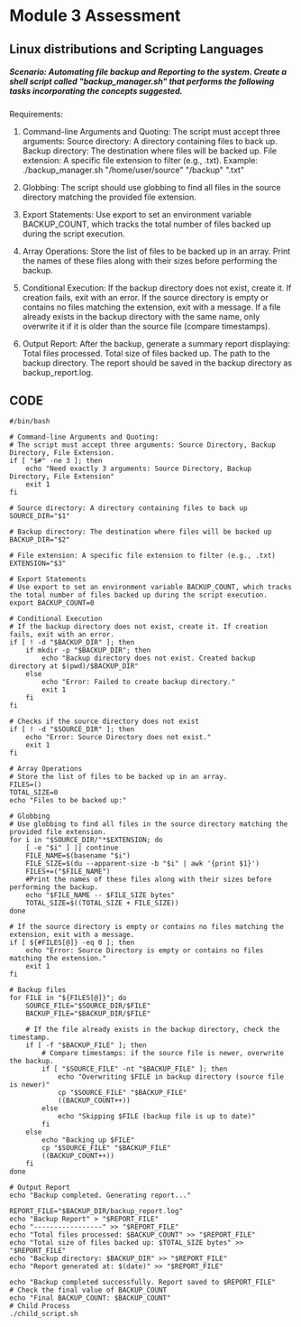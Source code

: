 # Module 3 Assessment

## Linux distributions and Scripting Languages

##### Scenario: Automating file backup and Reporting to the system. Create a shell script called "backup_manager.sh" that performs the following tasks incorporating the concepts suggested.

Requirements:
1. Command-line Arguments and Quoting:
The script must accept three arguments: Source directory: A directory containing files to back up. Backup directory: The destination where files will be backed up. File extension: A specific file extension to filter (e.g., .txt).
Example:  ./backup_manager.sh "/home/user/source" "/backup" ".txt"

2. Globbing:
The script should use globbing to find all files in the source directory matching the provided file extension.
3. Export Statements:
Use export to set an environment variable BACKUP_COUNT, which tracks the total number of files backed up during the script execution.
4. Array Operations:
Store the list of files to be backed up in an array.
Print the names of these files along with their sizes before performing the backup.
5. Conditional Execution:
If the backup directory does not exist, create it. If creation fails, exit with an error.
If the source directory is empty or contains no files matching the extension, exit with a message.
If a file already exists in the backup directory with the same name, only overwrite it if it is older than the source file (compare timestamps).
6. Output Report:
After the backup, generate a summary report displaying:
Total files processed.
Total size of files backed up.
The path to the backup directory.
The report should be saved in the backup directory as backup_report.log.

## CODE
```
#/bin/bash

# Command-line Arguments and Quoting:
# The script must accept three arguments: Source Directory, Backup Directory, File Extension.
if [ "$#" -ne 3 ]; then
    echo "Need exactly 3 arguments: Source Directory, Backup Directory, File Extension"
    exit 1
fi

# Source directory: A directory containing files to back up
SOURCE_DIR="$1"

# Backup directory: The destination where files will be backed up
BACKUP_DIR="$2"

# File extension: A specific file extension to filter (e.g., .txt)
EXTENSION="$3"

# Export Statements
# Use export to set an environment variable BACKUP_COUNT, which tracks the total number of files backed up during the script execution.
export BACKUP_COUNT=0

# Conditional Execution
# If the backup directory does not exist, create it. If creation fails, exit with an error.
if [ ! -d "$BACKUP_DIR" ]; then
    if mkdir -p "$BACKUP_DIR"; then
        echo "Backup directory does not exist. Created backup directory at $(pwd)/$BACKUP_DIR"
    else
        echo "Error: Failed to create backup directory."
        exit 1
    fi
fi

# Checks if the source directory does not exist
if [ ! -d "$SOURCE_DIR" ]; then
    echo "Error: Source Directory does not exist."
    exit 1
fi

# Array Operations
# Store the list of files to be backed up in an array.
FILES=()
TOTAL_SIZE=0
echo "Files to be backed up:"

# Globbing
# Use globbing to find all files in the source directory matching the provided file extension.
for i in "$SOURCE_DIR/"*$EXTENSION; do
    [ -e "$i" ] || continue
    FILE_NAME=$(basename "$i")
    FILE_SIZE=$(du --apparent-size -b "$i" | awk '{print $1}')
    FILES+=("$FILE_NAME")
    #Print the names of these files along with their sizes before performing the backup.
    echo "$FILE_NAME -- $FILE_SIZE bytes"
    TOTAL_SIZE=$((TOTAL_SIZE + FILE_SIZE))
done

# If the source directory is empty or contains no files matching the extension, exit with a message.
if [ ${#FILES[@]} -eq 0 ]; then
    echo "Error: Source Directory is empty or contains no files matching the extension."
    exit 1
fi

# Backup files
for FILE in "${FILES[@]}"; do
    SOURCE_FILE="$SOURCE_DIR/$FILE"
    BACKUP_FILE="$BACKUP_DIR/$FILE"
    
    # If the file already exists in the backup directory, check the timestamp.
    if [ -f "$BACKUP_FILE" ]; then
        # Compare timestamps: if the source file is newer, overwrite the backup.
        if [ "$SOURCE_FILE" -nt "$BACKUP_FILE" ]; then
            echo "Overwriting $FILE in backup directory (source file is newer)"
            cp "$SOURCE_FILE" "$BACKUP_FILE"
            ((BACKUP_COUNT++))
        else
            echo "Skipping $FILE (backup file is up to date)"
        fi
    else
        echo "Backing up $FILE"
        cp "$SOURCE_FILE" "$BACKUP_FILE"
        ((BACKUP_COUNT++))
    fi
done

# Output Report
echo "Backup completed. Generating report..."

REPORT_FILE="$BACKUP_DIR/backup_report.log"
echo "Backup Report" > "$REPORT_FILE"
echo "-----------------" >> "$REPORT_FILE"
echo "Total files processed: $BACKUP_COUNT" >> "$REPORT_FILE"
echo "Total size of files backed up: $TOTAL_SIZE bytes" >> "$REPORT_FILE"
echo "Backup directory: $BACKUP_DIR" >> "$REPORT_FILE"
echo "Report generated at: $(date)" >> "$REPORT_FILE"

echo "Backup completed successfully. Report saved to $REPORT_FILE"
# Check the final value of BACKUP_COUNT
echo "Final BACKUP_COUNT: $BACKUP_COUNT"
# Child Process 
./child_script.sh
```
###

